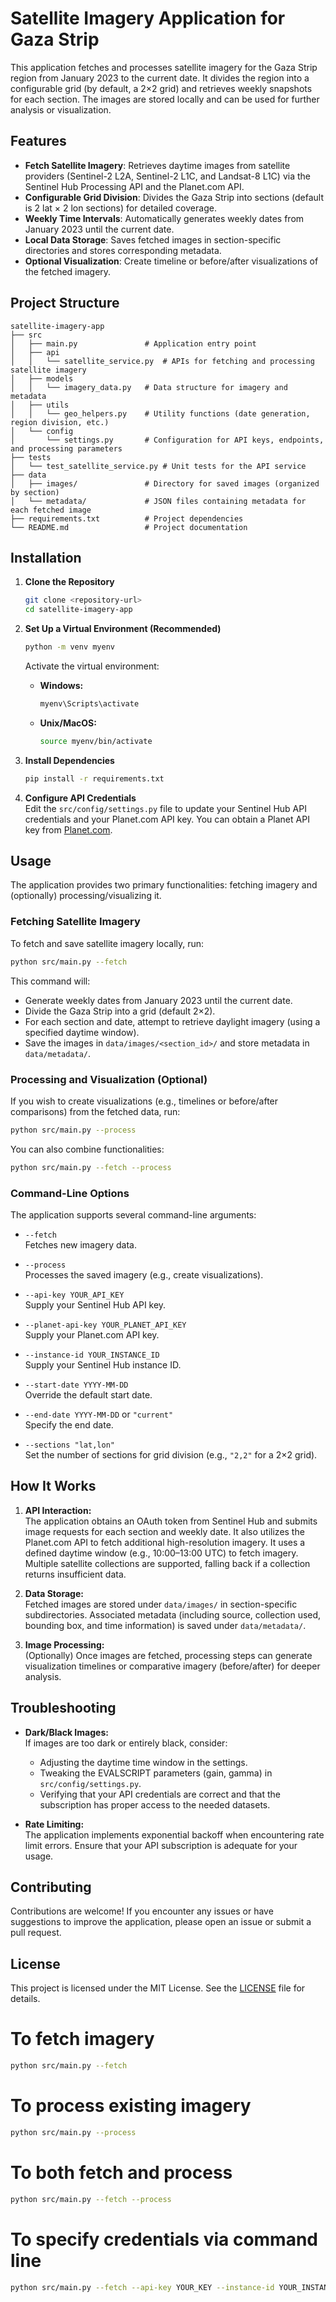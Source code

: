 # Satellite Imagery Application for Gaza Strip

This application fetches and processes satellite imagery for the Gaza Strip region from January 2023 to the current date. It divides the region into a configurable grid (by default, a 2×2 grid) and retrieves weekly snapshots for each section. The images are stored locally and can be used for further analysis or visualization.

## Features

- **Fetch Satellite Imagery**: Retrieves daytime images from satellite providers (Sentinel-2 L2A, Sentinel-2 L1C, and Landsat-8 L1C) via the Sentinel Hub Processing API and the Planet.com API.
- **Configurable Grid Division**: Divides the Gaza Strip into sections (default is 2 lat × 2 lon sections) for detailed coverage.
- **Weekly Time Intervals**: Automatically generates weekly dates from January 2023 until the current date.
- **Local Data Storage**: Saves fetched images in section-specific directories and stores corresponding metadata.
- **Optional Visualization**: Create timeline or before/after visualizations of the fetched imagery.

## Project Structure

```
satellite-imagery-app
├── src
│   ├── main.py               # Application entry point
│   ├── api
│   │   └── satellite_service.py  # APIs for fetching and processing satellite imagery
│   ├── models
│   │   └── imagery_data.py   # Data structure for imagery and metadata
│   ├── utils
│   │   └── geo_helpers.py    # Utility functions (date generation, region division, etc.)
│   └── config
│       └── settings.py       # Configuration for API keys, endpoints, and processing parameters
├── tests
│   └── test_satellite_service.py # Unit tests for the API service
├── data
│   ├── images/               # Directory for saved images (organized by section)
│   └── metadata/             # JSON files containing metadata for each fetched image
├── requirements.txt          # Project dependencies
└── README.md                 # Project documentation
```

## Installation

1. **Clone the Repository**

   ```sh
   git clone <repository-url>
   cd satellite-imagery-app
   ```

2. **Set Up a Virtual Environment (Recommended)**

   ```sh
   python -m venv myenv
   ```

   Activate the virtual environment:

   - **Windows:**
     ```sh
     myenv\Scripts\activate
     ```
   - **Unix/MacOS:**
     ```sh
     source myenv/bin/activate
     ```

3. **Install Dependencies**

   ```sh
   pip install -r requirements.txt
   ```

4. **Configure API Credentials**  
   Edit the `src/config/settings.py` file to update your Sentinel Hub API credentials and your Planet.com API key. You can obtain a Planet API key from [Planet.com](https://www.planet.com/account/#/user-settings).

## Usage

The application provides two primary functionalities: fetching imagery and (optionally) processing/visualizing it.

### Fetching Satellite Imagery

To fetch and save satellite imagery locally, run:

```sh
python src/main.py --fetch
```

This command will:

- Generate weekly dates from January 2023 until the current date.
- Divide the Gaza Strip into a grid (default 2×2).
- For each section and date, attempt to retrieve daylight imagery (using a specified daytime window).
- Save the images in `data/images/<section_id>/` and store metadata in `data/metadata/`.

### Processing and Visualization (Optional)

If you wish to create visualizations (e.g., timelines or before/after comparisons) from the fetched data, run:

```sh
python src/main.py --process
```

You can also combine functionalities:

```sh
python src/main.py --fetch --process
```

### Command-Line Options

The application supports several command-line arguments:

- `--fetch`  
  Fetches new imagery data.
- `--process`  
  Processes the saved imagery (e.g., create visualizations).

- `--api-key YOUR_API_KEY`  
  Supply your Sentinel Hub API key.

- `--planet-api-key YOUR_PLANET_API_KEY`  
  Supply your Planet.com API key.

- `--instance-id YOUR_INSTANCE_ID`  
  Supply your Sentinel Hub instance ID.

- `--start-date YYYY-MM-DD`  
  Override the default start date.

- `--end-date YYYY-MM-DD` or `"current"`  
  Specify the end date.

- `--sections "lat,lon"`  
  Set the number of sections for grid division (e.g., `"2,2"` for a 2×2 grid).

## How It Works

1. **API Interaction:**  
   The application obtains an OAuth token from Sentinel Hub and submits image requests for each section and weekly date. It also utilizes the Planet.com API to fetch additional high-resolution imagery. It uses a defined daytime window (e.g., 10:00–13:00 UTC) to fetch imagery. Multiple satellite collections are supported, falling back if a collection returns insufficient data.

2. **Data Storage:**  
   Fetched images are stored under `data/images/` in section-specific subdirectories. Associated metadata (including source, collection used, bounding box, and time information) is saved under `data/metadata/`.

3. **Image Processing:**  
   (Optionally) Once images are fetched, processing steps can generate visualization timelines or comparative imagery (before/after) for deeper analysis.

## Troubleshooting

- **Dark/Black Images:**  
  If images are too dark or entirely black, consider:

  - Adjusting the daytime time window in the settings.
  - Tweaking the EVALSCRIPT parameters (gain, gamma) in `src/config/settings.py`.
  - Verifying that your API credentials are correct and that the subscription has proper access to the needed datasets.

- **Rate Limiting:**  
  The application implements exponential backoff when encountering rate limit errors. Ensure that your API subscription is adequate for your usage.

## Contributing

Contributions are welcome! If you encounter any issues or have suggestions to improve the application, please open an issue or submit a pull request.

## License

This project is licensed under the MIT License. See the [LICENSE](LICENSE) file for details.

# To fetch imagery

```sh
python src/main.py --fetch
```

# To process existing imagery

```sh
python src/main.py --process
```

# To both fetch and process

```sh
python src/main.py --fetch --process
```

# To specify credentials via command line

```sh
python src/main.py --fetch --api-key YOUR_KEY --instance-id YOUR_INSTANCE_ID --planet-api-key YOUR_PLANET_API_KEY
```
